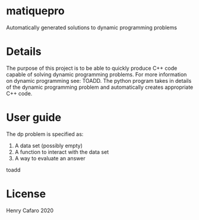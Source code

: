 # matiquepro
Automatically generated solutions to dynamic programming problems

# Details
The purpose of this project is to be able to quickly produce C++ code capable of solving dynamic programming problems. For more information on dynamic programming see: TOADD. The python program takes in details of the dynamic programming problem and automatically creates appropriate C++ code. 
# User guide
The dp problem is specified as:
1. A data set (possibly empty)
2. A function to interact with the data set
3. A way to evaluate an answer

toadd

# License
Henry Cafaro 2020
